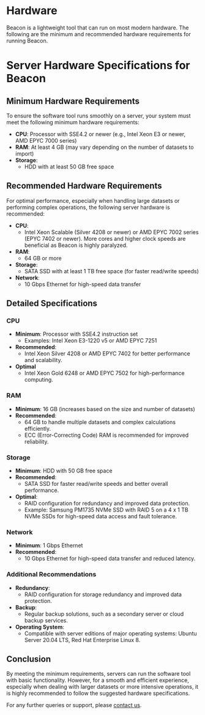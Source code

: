 # Hardware

Beacon is a lightweight tool that can run on most modern hardware. The following are the minimum and recommended hardware requirements for running Beacon.

# Server Hardware Specifications for Beacon

## Minimum Hardware Requirements

To ensure the software tool runs smoothly on a server, your system must meet the following minimum hardware requirements:

- **CPU**: Processor with SSE4.2 or newer (e.g., Intel Xeon E3 or newer, AMD EPYC 7000 series)
- **RAM**: At least 4 GB (may vary depending on the number of datasets to import)
- **Storage**: 
  - HDD with at least 50 GB free space

## Recommended Hardware Requirements

For optimal performance, especially when handling large datasets or performing complex operations, the following server hardware is recommended:

- **CPU**: 
  - Intel Xeon Scalable (Silver 4208 or newer) or AMD EPYC 7002 series (EPYC 7402 or newer). More cores and higher clock speeds are beneficial as Beacon is highly paralyzed.
- **RAM**: 
  - 64 GB or more
- **Storage**:
  - SATA SSD with at least 1 TB free space (for faster read/write speeds)
- **Network**: 
  - 10 Gbps Ethernet for high-speed data transfer

## Detailed Specifications

### CPU
- **Minimum**: Processor with SSE4.2 instruction set
  - Examples: Intel Xeon E3-1220 v5 or AMD EPYC 7251
- **Recommended**: 
  - Intel Xeon Silver 4208 or AMD EPYC 7402 for better performance and scalability.
- **Optimal**
  - Intel Xeon Gold 6248 or AMD EPYC 7502 for high-performance computing.

### RAM
- **Minimum**: 16 GB (increases based on the size and number of datasets)
- **Recommended**: 
  - 64 GB to handle multiple datasets and complex calculations efficiently.
  - ECC (Error-Correcting Code) RAM is recommended for improved reliability.

### Storage
- **Minimum**: HDD with 50 GB free space
- **Recommended**: 
  - SATA SSD for faster read/write speeds and better overall performance.
- **Optimal**: 
  - RAID configuration for redundancy and improved data protection.
  - Example: Samsung PM1735 NVMe SSD with RAID 5 on a 4 x 1 TB NVMe SSDs for high-speed data access and fault tolerance.

### Network
- **Minimum**: 1 Gbps Ethernet
- **Recommended**: 
  - 10 Gbps Ethernet for high-speed data transfer and reduced latency.

### Additional Recommendations
- **Redundancy**: 
  - RAID configuration for storage redundancy and improved data protection.
- **Backup**: 
  - Regular backup solutions, such as a secondary server or cloud backup services.
- **Operating System**: 
  - Compatible with server editions of major operating systems: Ubuntu Server 20.04 LTS, Red Hat Enterprise Linux 8.

## Conclusion

By meeting the minimum requirements, servers can run the software tool with basic functionality. However, for a smooth and efficient experience, especially when dealing with larger datasets or more intensive operations, it is highly recommended to follow the suggested hardware specifications.

For any further queries or support, please [contact us](beacon.maris.nl/contact).
